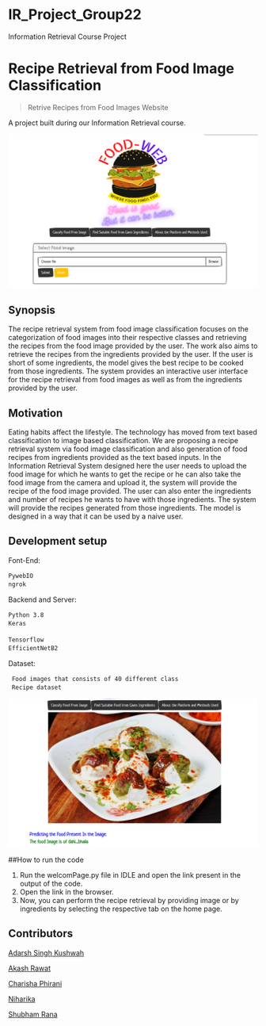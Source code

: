 # IR_Project_Group22
Information Retrieval Course Project
# Recipe Retrieval from Food Image Classification
> Retrive Recipes from Food Images Website

A project built during our Information Retrieval course.

![alt text](Images/5.png "Algorithm-Visualizer Home ")
 
## Synopsis
The recipe retrieval system from food image classification focuses on the categorization of food images into their respective classes and retrieving the recipes from the food image provided by the user. The work also aims to retrieve the recipes from the ingredients provided by the user. If the user is short of some ingredients, the model gives the best recipe to be cooked from those ingredients.  The system provides an interactive user interface for the recipe retrieval from food images as well as from the ingredients provided by the user.


## Motivation

Eating habits affect the lifestyle. The technology has moved from text based classification to image based classification. We are proposing a recipe retrieval system via food image classification and also generation of food recipes from ingredients provided as the text based inputs. In the Information Retrieval System designed here the user needs to upload the food image for which he wants to get the recipe or he can also take the food image from the camera and upload it, the system will provide the recipe of the food image provided. The user can also enter the ingredients and number of recipes he wants to have with those ingredients. The system will provide the recipes generated from those ingredients. The model is designed in a way that it can be used by a naive user.

## Development setup
Font-End: 
```sh
PywebIO
ngrok
```

Backend and Server: 
```sh
Python 3.8
Keras

Tensorflow
EfficientNetB2 
```
Dataset:
```sh
 Food images that consists of 40 different class
 Recipe dataset

```
![alt text](Images/2.png "Algorithm-Visualizer Home ")

##How to run the code
1. Run the welcomPage.py file in IDLE and open the link present in the output of the code.
2. Open the link in the browser.
3. Now, you can perform the recipe retrieval by providing image or by ingredients by selecting the respective tab on the home page.

## Contributors

[Adarsh Singh Kushwah](https://github.com/adarshkushwah21111)

[Akash Rawat](https://github.com/akashrwt7)

[Charisha Phirani](https://github.com/Cp21117)

[Niharika](https://github.com/niharikaIIITD)

[Shubham Rana](https://github.com/rana11shubham)





